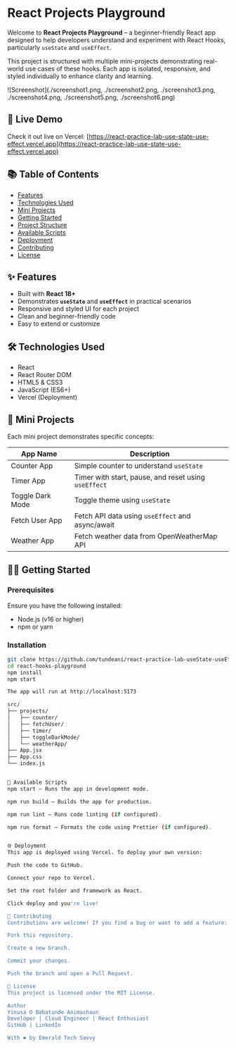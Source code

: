 # React Projects Playground

Welcome to **React Projects Playground** – a beginner-friendly React app designed to help developers understand and experiment with React Hooks, particularly `useState` and `useEffect`.

This project is structured with multiple mini-projects demonstrating real-world use cases of these hooks. Each app is isolated, responsive, and styled individually to enhance clarity and learning.

![Screenshot](./screenshot1.png, ./screenshot2.png, ./screenshot3.png, ./screenshot4.png, ./screenshot5.png, ./screenshot6.png)

## 🚀 Live Demo

Check it out live on Vercel: [https://react-practice-lab-use-state-use-effect.vercel.app](https://react-practice-lab-use-state-use-effect.vercel.app)

## 📚 Table of Contents

- [Features](#features)
- [Technologies Used](#technologies-used)
- [Mini Projects](#mini-projects)
- [Getting Started](#getting-started)
- [Project Structure](#project-structure)
- [Available Scripts](#available-scripts)
- [Deployment](#deployment)
- [Contributing](#contributing)
- [License](#license)

## ✨ Features

- Built with **React 18+**
- Demonstrates **`useState`** and **`useEffect`** in practical scenarios
- Responsive and styled UI for each project
- Clean and beginner-friendly code
- Easy to extend or customize

## 🛠 Technologies Used

- React
- React Router DOM
- HTML5 & CSS3
- JavaScript (ES6+)
- Vercel (Deployment)

## 🧩 Mini Projects

Each mini project demonstrates specific concepts:

| App Name           | Description                                          |
|--------------------|------------------------------------------------------|
| Counter App        | Simple counter to understand `useState`             |
| Timer App          | Timer with start, pause, and reset using `useEffect`|
| Toggle Dark Mode   | Toggle theme using `useState`                       |
| Fetch User App     | Fetch API data using `useEffect` and async/await    |
| Weather App        | Fetch weather data from OpenWeatherMap API          |

## 🧑‍💻 Getting Started

### Prerequisites

Ensure you have the following installed:

- Node.js (v16 or higher)
- npm or yarn

### Installation

```bash
git clone https://github.com/tundeani/react-practice-lab-useState-useEffect
cd react-hooks-playground
npm install
npm start

The app will run at http://localhost:5173

src/
├── projects/
│   ├── counter/
│   ├── fetchUser/
│   ├── timer/
│   ├── toggleDarkMode/
│   └── weatherApp/
├── App.jsx
├── App.css
└── index.js


📜 Available Scripts
npm start – Runs the app in development mode.

npm run build – Builds the app for production.

npm run lint – Runs code linting (if configured).

npm run format – Formats the code using Prettier (if configured).


🌐 Deployment
This app is deployed using Vercel. To deploy your own version:

Push the code to GitHub.

Connect your repo to Vercel.

Set the root folder and framework as React.

Click deploy and you're live!

🤝 Contributing
Contributions are welcome! If you find a bug or want to add a feature:

Fork this repository.

Create a new branch.

Commit your changes.

Push the branch and open a Pull Request.

📄 License
This project is licensed under the MIT License.

Author
Yinusa O Babatunde Animashaun
Developer | Cloud Engineer | React Enthusiast
GitHub | LinkedIn

With ❤️ by Emerald Tech Savvy
